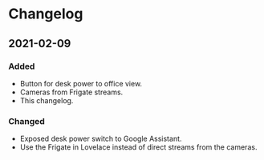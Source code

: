 # Changelog

## 2021-02-09

### Added

- Button for desk power to office view.
- Cameras from Frigate streams.
- This changelog.

### Changed

- Exposed desk power switch to Google Assistant.
- Use the Frigate in Lovelace instead of direct streams from the cameras.
